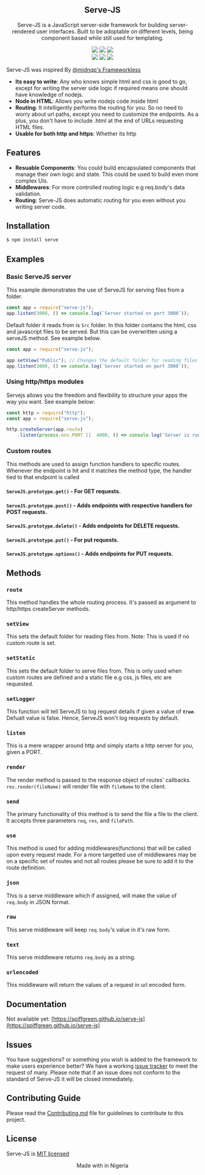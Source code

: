 <div align="center">
<h2>Serve-JS</h2>

<p>Serve-JS is a JavaScript server-side framework for building server-rendered user interfaces. Built to be adoptable on different levels, being  component based while still used for templating.</p>

![](https://img.shields.io/github/license/SpiffGreen/serve-js)
![](https://img.shields.io/github/issues/SpiffGreen/serve-js)
![](https://img.shields.io/github/forks/SpiffGreen/serve-js)<br>
![](https://img.shields.io/github/stars/SpiffGreen/serve-js)
![](https://img.shields.io/snyk/vulnerabilities/github/spiffgreen/serve-js)
![](https://img.shields.io/github/watchers/spiffgreen/serve-js?style=social)

</div>

Serve-JS was inspired By [@midnqp's Frameworkless](https://github.com/midnqp/frameworkless)
* __Its easy to write__: Any who knows simple html and css is good to go, except for writing the server side logic if required means one should have knowledge of nodejs.
* __Node in HTML__: Allows you write nodejs code inside html
* __Routing__: It intelligently performs the routing for you. So no need to worry about url paths, except you need to customize the endpoints. As a plus, you don't have to include .html at the end of URLs requesting HTML files.
* __Usable for both http and https__: Whether its http

## Features
* __Resuable Components__: You could build encapsulated components that manage their own logic and state. This could be used to build even more complex UIs.
* __Middlewares__: For more controlled routing logic e.g req.body's data validation.
* __Routing__: Serve-JS does automatic routing for you even without you writing server code.

## Installation

```sh
$ npm install serve
```

## Examples

### Basic ServeJS server
This example demonstrates the use of ServeJS for serving files from a folder.
```js
const app = require("serve-js");
app.listen(3000, () => console.log(`Server started on port 3000`));
```
Default folder it reads from is `Src` folder. In this folder contains the html, css and javascript files to be served. But this can be overwritten using a serveJS method. See example below.
```js
const app = require("serve-js");

app.setView("Public"); // Changes the default folder for reading files from.
app.listen(3000, () => console.log(`Server started on port 3000`));
```

### Using http/https modules
Servejs allows you the freedom and flexibility to structure your apps the way you want.
See example below:
```js
const http = require("http");
const app = require("serve-js");

http.createServer(app.route)
    .listen(process.env.PORT ||  4000, () => console.log('Server is running on PORT 3000'));
```

### Custom routes
This methods are used to assign function handlers to specific routes. Whenever the endpoint is hit and it matches the method type, the handler tied to that endpoint is called
#### `ServeJS.prototype.get()` - For GET requests.
#### `ServeJS.prototype.post()` - Adds endpoints with respective handlers for POST requests.
#### `ServeJS.prototype.delete()` - Adds endpoints for DELETE requests.
#### `ServeJS.prototype.put()` - For put requests.
#### `ServeJS.prototype.options()` - Adds endpoints for PUT requests.

## Methods
### `route`
This method handles the whole routing process. It's passed as argument to http/https createServer methods.
### `setView`
This sets the default folder for reading files from. Note: This is used if no custom route is set.
### `setStatic`
This sets the default folder to serve files from. This is only used when custom routes are defined and a static file e.g css, js files, etc are requested.
### `setLogger`
This function will tell ServeJS to log request details if given a value of __*`true`*__. Defualt value is false. Hence, ServeJS won't log requests by default.
### `listen`
This is a mere wrapper around http and simply starts a http server for you, given a PORT.
### `render`
The render method is passed to the response object of routes' callbacks. `res.render(fileName)` will render file with `fileName` to the client.
### `send`
The primary functionality of this method is to send the file a file to the client. It accepts three parameters `req`, `res`, and `filePath`.
### `use`
This method is used for adding middlewares(functions) that will be called upon every request made. For a more targetted use of middlewares may be on a specific set of routes and not all routes please be sure to add it to the route definition.

### `json`
This is a serve middleware which if assigned, will make the value of `req.body` in JSON format.
### `raw`
This serve middleware will keep `req.body`'s value in it's raw form.
### `text`
This serve middleware returns `req.body` as a string.
### `urlencoded`
This middleware will return the values of a request in url encoded form.

## Documentation
Not available yet: [https://spiffgreen.github.io/serve-js](https://spiffgreen.github.io/serve-js)

## Issues
You have suggestions? or something you wish is added to the framework to make users experience better? We have a working [issue tracker](https://github.com/SpiffGreen/serve-js/issues) to meet the request of many. Please note that if an issue does not conform to the standard of Serve-JS it will be closed immediately.

## Contributing Guide
Please read the [Contributing.md](./CONTRIBUTING.md) file for guidelines to contribute to this project.

## License
Serve-JS is [MIT licensed](./LICENSE)

<p align="center">Made with in Nigeria</p>
